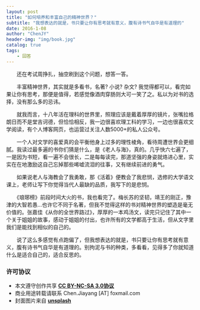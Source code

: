 ```yaml
---
layout: post
title: "如何培养和丰富自己的精神世界？"
subtitle: "我想表达的就是，书只要让你有思考就有意义，腹有诗书气自华是有道理的"
date: 2016-1-08
author: "ChenJY"
header-img: "img/book.jpg"
catalog: true
tags: 
    - 回答 
---
```


　　还在考试周挣扎，抽空刷到这个问题，想答一答。

　　丰富精神世界，其实就是多看书，名著? 小说? 杂文? 我觉得都可以，看完如果让你有思考，那便是值得，若感觉像酒肉穿肠则大可一笑了之。私以为对书的选择，没有那么多的忌讳。

　　就我而言，十八年活在理科的世界里，照理应该是戴着厚厚的镜片，张嘴拉格朗日而不是堂吉诃德，但恰恰相反，我一边很喜欢理工科的学习，一边也很喜欢文学阅读，有个人博客网页，也运营过关注人数5000+的私人公众号。

　　一个人对文学的喜爱真的会平衡他身上过多的理性棱角，看待周遭世界会更细腻。我读过最多遍的书你们猜是什么，是《老人与海》，真的。几乎快六七遍了，一是因为书短，看一遍不会很长，二是每每读完，那道坚强的身姿就烙进心里，实实在在地激励这自己忘掉那些唏嘘流泪的往事，又有继续前进的勇气。

　　如果说老人与海教会了我勇敢，那《活着》便教会了我悲悯，选修的大学语文课上，老师让写下你觉得当代人最缺的品质，我写下的是悲悯。

　　《琅琊榜》前段时间大火的书，我也看完了。梅长苏的坚韧，靖王的刚正，豫津的大智若愚…也许它不同于名著，但我不觉得这样的书对精神世界的塑造是毫无价值的。张嘉佳《从你的全世界路过》，厚厚的一本鸡汤文，读完只记住了其中一个关于姐姐的故事，感动于姐姐的付出，也许所有的文学都高于生活，但从文字里我们是能找到相似的自己的。

　　说了这么多感觉有点跑偏了，但我想表达的就是，书只要让你有思考就有意义，腹有诗书气自华是有道理的。别拘泥与书的种类，多看看，见得多了你就知道什么是适合自己的，适合反思的。

### 许可协议
* 本文遵守创作共享 <a href="https://creativecommons.org/licenses/by-nc-sa/3.0/cn/" target="_blank"><b>CC BY-NC-SA 3.0协议</b></a>
* 商业用途转载请联系 Chen.Jiayang [AT] foxmail.com
* 封面图片来自 <a href="https://unsplash.com/" target="_blank"><b> unsplash </b></a>